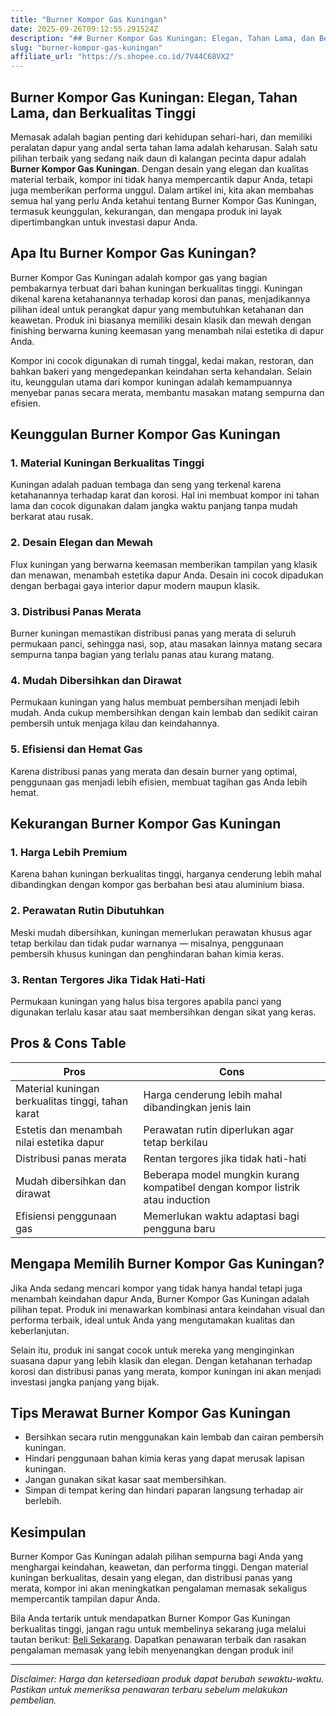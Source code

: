 ```yaml
---
title: "Burner Kompor Gas Kuningan"
date: 2025-09-26T09:12:55.291524Z
description: "## Burner Kompor Gas Kuningan: Elegan, Tahan Lama, dan Berkualitas Tinggi..."
slug: "burner-kompor-gas-kuningan"
affiliate_url: "https://s.shopee.co.id/7V44C68VX2"
---
```

## Burner Kompor Gas Kuningan: Elegan, Tahan Lama, dan Berkualitas Tinggi

Memasak adalah bagian penting dari kehidupan sehari-hari, dan memiliki peralatan dapur yang andal serta tahan lama adalah keharusan. Salah satu pilihan terbaik yang sedang naik daun di kalangan pecinta dapur adalah **Burner Kompor Gas Kuningan**. Dengan desain yang elegan dan kualitas material terbaik, kompor ini tidak hanya mempercantik dapur Anda, tetapi juga memberikan performa unggul. Dalam artikel ini, kita akan membahas semua hal yang perlu Anda ketahui tentang Burner Kompor Gas Kuningan, termasuk keunggulan, kekurangan, dan mengapa produk ini layak dipertimbangkan untuk investasi dapur Anda.

## Apa Itu Burner Kompor Gas Kuningan?

Burner Kompor Gas Kuningan adalah kompor gas yang bagian pembakarnya terbuat dari bahan kuningan berkualitas tinggi. Kuningan dikenal karena ketahanannya terhadap korosi dan panas, menjadikannya pilihan ideal untuk perangkat dapur yang membutuhkan ketahanan dan keawetan. Produk ini biasanya memiliki desain klasik dan mewah dengan finishing berwarna kuning keemasan yang menambah nilai estetika di dapur Anda.

Kompor ini cocok digunakan di rumah tinggal, kedai makan, restoran, dan bahkan bakeri yang mengedepankan keindahan serta kehandalan. Selain itu, keunggulan utama dari kompor kuningan adalah kemampuannya menyebar panas secara merata, membantu masakan matang sempurna dan efisien.

## Keunggulan Burner Kompor Gas Kuningan

### 1. Material Kuningan Berkualitas Tinggi

Kuningan adalah paduan tembaga dan seng yang terkenal karena ketahanannya terhadap karat dan korosi. Hal ini membuat kompor ini tahan lama dan cocok digunakan dalam jangka waktu panjang tanpa mudah berkarat atau rusak.

### 2. Desain Elegan dan Mewah

Flux kuningan yang berwarna keemasan memberikan tampilan yang klasik dan menawan, menambah estetika dapur Anda. Desain ini cocok dipadukan dengan berbagai gaya interior dapur modern maupun klasik.

### 3. Distribusi Panas Merata

Burner kuningan memastikan distribusi panas yang merata di seluruh permukaan panci, sehingga nasi, sop, atau masakan lainnya matang secara sempurna tanpa bagian yang terlalu panas atau kurang matang.

### 4. Mudah Dibersihkan dan Dirawat

Permukaan kuningan yang halus membuat pembersihan menjadi lebih mudah. Anda cukup membersihkan dengan kain lembab dan sedikit cairan pembersih untuk menjaga kilau dan keindahannya.

### 5. Efisiensi dan Hemat Gas

Karena distribusi panas yang merata dan desain burner yang optimal, penggunaan gas menjadi lebih efisien, membuat tagihan gas Anda lebih hemat.

## Kekurangan Burner Kompor Gas Kuningan

### 1. Harga Lebih Premium

Karena bahan kuningan berkualitas tinggi, harganya cenderung lebih mahal dibandingkan dengan kompor gas berbahan besi atau aluminium biasa.

### 2. Perawatan Rutin Dibutuhkan

Meski mudah dibersihkan, kuningan memerlukan perawatan khusus agar tetap berkilau dan tidak pudar warnanya — misalnya, penggunaan pembersih khusus kuningan dan penghindaran bahan kimia keras.

### 3. Rentan Tergores Jika Tidak Hati-Hati

Permukaan kuningan yang halus bisa tergores apabila panci yang digunakan terlalu kasar atau saat membersihkan dengan sikat yang keras.

## Pros & Cons Table

| **Pros** | **Cons** |
|----------------------------|------------------------------|
| Material kuningan berkualitas tinggi, tahan karat | Harga cenderung lebih mahal dibandingkan jenis lain |
| Estetis dan menambah nilai estetika dapur | Perawatan rutin diperlukan agar tetap berkilau |
| Distribusi panas merata | Rentan tergores jika tidak hati-hati |
| Mudah dibersihkan dan dirawat | Beberapa model mungkin kurang kompatibel dengan kompor listrik atau induction |
| Efisiensi penggunaan gas | Memerlukan waktu adaptasi bagi pengguna baru |

## Mengapa Memilih Burner Kompor Gas Kuningan?

Jika Anda sedang mencari kompor yang tidak hanya handal tetapi juga menambah keindahan dapur Anda, Burner Kompor Gas Kuningan adalah pilihan tepat. Produk ini menawarkan kombinasi antara keindahan visual dan performa terbaik, ideal untuk Anda yang mengutamakan kualitas dan keberlanjutan.

Selain itu, produk ini sangat cocok untuk mereka yang menginginkan suasana dapur yang lebih klasik dan elegan. Dengan ketahanan terhadap korosi dan distribusi panas yang merata, kompor kuningan ini akan menjadi investasi jangka panjang yang bijak.

## Tips Merawat Burner Kompor Gas Kuningan

- Bersihkan secara rutin menggunakan kain lembab dan cairan pembersih kuningan.
- Hindari penggunaan bahan kimia keras yang dapat merusak lapisan kuningan.
- Jangan gunakan sikat kasar saat membersihkan.
- Simpan di tempat kering dan hindari paparan langsung terhadap air berlebih.

## Kesimpulan

Burner Kompor Gas Kuningan adalah pilihan sempurna bagi Anda yang menghargai keindahan, keawetan, dan performa tinggi. Dengan material kuningan berkualitas, desain yang elegan, dan distribusi panas yang merata, kompor ini akan meningkatkan pengalaman memasak sekaligus mempercantik tampilan dapur Anda.

Bila Anda tertarik untuk mendapatkan Burner Kompor Gas Kuningan berkualitas tinggi, jangan ragu untuk membelinya sekarang juga melalui tautan berikut: [Beli Sekarang](https://s.shopee.co.id/7V44C68VX2). Dapatkan penawaran terbaik dan rasakan pengalaman memasak yang lebih menyenangkan dengan produk ini!

---

*Disclaimer: Harga dan ketersediaan produk dapat berubah sewaktu-waktu. Pastikan untuk memeriksa penawaran terbaru sebelum melakukan pembelian.*